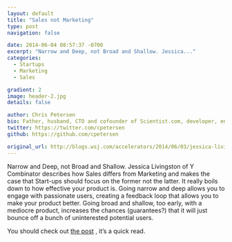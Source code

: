 ```yaml
---
layout: default
title: "Sales not Marketing"
type: post
navigation: false

date: 2014-06-04 08:57:37 -0700
excerpt: "Narrow and Deep, not Broad and Shallow. Jessica..."
categories:
  - Startups
  - Marketing
  - Sales

gradient: 2
image: header-2.jpg
details: false

author: Chris Petersen
bio: Father, husband, CTO and cofounder of Scientist.com, developer, entrepreneur and technologist.
twitter: https://twitter.com/cpetersen
github: https://github.com/cpetersen

original_url: http://blogs.wsj.com/accelerators/2014/06/03/jessica-livingston-why-startups-need-to-focus-on-sales-not-marketing/
---
```



Narrow and Deep, not Broad and Shallow. Jessica Livingston of Y Combinator describes how Sales differs from Marketing and makes the case that Start-ups should focus on the former not the latter. It really boils down to how effective your product is. Going narrow and deep allows you to engage with passionate users, creating a feedback loop that allows you to make your product better. Going broad and shallow, too early, with a mediocre product, increases the chances (guarantees?) that it will just bounce off a bunch of uninterested potential users.

 You should check out  [the post](http://blogs.wsj.com/accelerators/2014/06/03/jessica-livingston-why-startups-need-to-focus-on-sales-not-marketing/) , it’s a quick read. 

 
